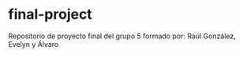 # final-project
Repositorio de proyecto final del grupo 5 formado por: Raúl González, Evelyn y Álvaro
